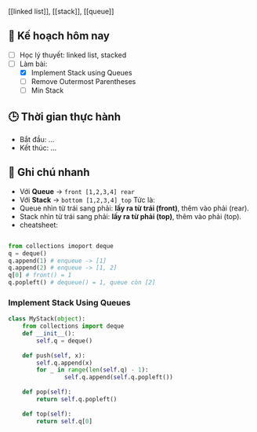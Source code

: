 [[linked list]], [[stack]], [[queue]]

## 🎯 Kế hoạch hôm nay
- [ ] Học lý thuyết: linked list, stacked
- [ ] Làm bài:
  - [x] Implement Stack using Queues
  - [ ] Remove Outermost Parentheses
  - [ ] Min Stack

## 🕒 Thời gian thực hành
- Bắt đầu: ...
- Kết thúc: ...

## 🧠 Ghi chú nhanh
- Với **Queue** →  `front [1,2,3,4] rear`
- Với **Stack** → `bottom [1,2,3,4] top`
Tức là:
- Queue nhìn từ trái sang phải: **lấy ra từ trái (front)**, thêm vào phải (rear).
- Stack nhìn từ trái sang phải: **lấy ra từ phải (top)**, thêm vào phải (top).
- cheatsheet:
```python

from collections imoport deque
q = deque()
q.append(1) # enqueue -> [1]
q.append(2) # enqueue -> [1, 2]
q[0] # front() = 1
q.popleft() # dequeue() = 1, queue còn [2]
```

### Implement Stack Using Queues

```python
class MyStack(object):
	from collections import deque
	def __init__():
		self.q = deque()
	
	def push(self, x):
		self.q.append(x)
		for _ in range(len(self.q) - 1):
				self.q.append(self.q.popleft())
	
	def pop(self):
		return self.q.popleft()
		
	def top(self):
		return self.q[0]
```